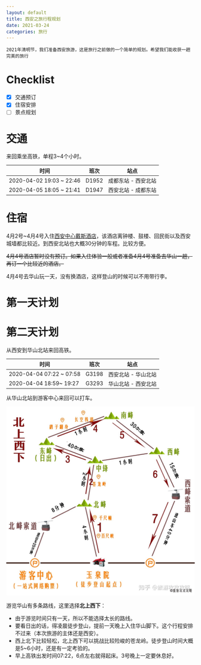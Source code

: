 ```yaml
---
layout: default
title: 西安之旅行程规划
date: 2021-03-24
categories: 旅行
---
```


`2021年清明节，我们准备西安旅游，这是旅行之前做的一个简单的规划。希望我们能收获一趟完美的旅行`

# Checklist

- [x] 交通预订
- [x] 住宿安排
- [ ] 景点规划

# 交通

来回乘坐高铁，单程3~4个小时。

| 时间                     | 班次  | 站点                |
| ------------------------ | ----- | ------------------- |
| 2020-04-02 19:03 ~ 22:46 | D1952 | 成都东站 - 西安北站 |
| 2020-04-05 18:05 ~ 21:41 | D1947 | 西安北站 - 成都东站 |

# 住宿

4月2号~4月4号入住[西安中心戴斯酒店](https://hotels.corporatetravel.ctrip.com/hotels/436507.html)，该酒店离钟楼、鼓楼、回民街以及西安城墙都比较近。到西安北站也大概30分钟的车程。比较方便。

~~4月4号酒店暂时没有预订。如果入住体验一般或者准备4月4号准备去华山一趟，再订一个比较近的酒店。~~

4月4号去华山玩一天，没有换酒店，这样登山的时候可以不用带行李。

# 第一天计划

# 第二天计划

从西安到华山北站来回高铁。

| 时间                     | 班次  | 站点                |
| ------------------------ | ----- | ------------------- |
| 2020-04-04 07:22 ~ 07:58 | G3198 | 西安北站 - 华山北站 |
| 2020-04-04 18:59~ 19:27  | G3293 | 华山北站 - 西安北站 |

从华山北站到游客中心来回可以打车。

<img src="../img/image-20210329235939325.png" alt="image-20210329235939325" style="zoom:50%;" />

游览华山有多条路线，这里选择**北上西下**：

* 由于游览时间只有一天，所以不能选择太长的路线。
* 要看日出的话，得凌晨徒步登山，提前一天晚上入住华山脚下。这个行程安排不过来（本次旅游的主体还是西安）。
* 西上北下比较轻松，北上西下可以挑战比较险峻的苍龙岭。徒步登山时间大概是5~6小时，还是有一定考验的。
* 早上高铁出发时间07:22，6点左右就得起床。3号晚上一定要休息好。